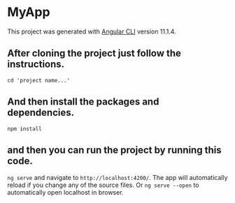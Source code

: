 # MyApp

This project was generated with [Angular CLI](https://github.com/angular/angular-cli) version 11.1.4.

## After cloning the project just follow the instructions.

`cd 'project name...'`

## And then install the packages and dependencies.

`npm install`

## and then you can run the project by running this code.

`ng serve` and navigate to `http://localhost:4200/`. The app will automatically reload if you change any of the source files. 
Or `ng serve --open` to automatically open localhost in browser.


